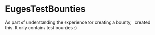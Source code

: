 # EugesTestBounties
As part of understanding the experience for creating a bounty, I created this. It only contains test bounties :)

